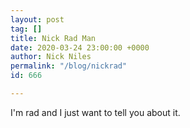 ```yaml
---
layout: post
tag: []
title: Nick Rad Man
date: 2020-03-24 23:00:00 +0000
author: Nick Niles
permalink: "/blog/nickrad"
id: 666

---
```

I'm rad and I just want to tell you about it.